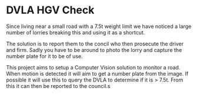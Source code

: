 # DVLA HGV Check

Since living near a small road with a 7.5t weight limit we have noticed a large number of lorries 
breaking this and using it as a shortcut. 

The solution is to report them to the concil who then prosecute the driver and firm. Sadly you have to be around to photo the lorry and capture the number plate for it to be of use.

This project aims to setup a Computer Vision solution to monitor a road. When motion is detected it will aim to get a number plate from the image. If possible it will use this to query the DVLA to determine if it is > 7.5t. From this it can then be reported to the council.s